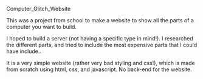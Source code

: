 Computer_Glitch_Website

This was a project from school to make a website to show all the parts of a computer you want to build.

I hoped to build a server (not having a specific type in mind!). I researched the different parts, and tried to include the most expensive parts that I could have include..

It is a very simple website (rather very bad styling and css!), which is made from scratch using html, css, and javascript. No back-end for the website.
